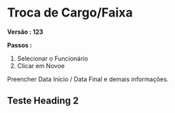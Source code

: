 # Troca de Cargo/Faixa

**Versão : 123**

**Passos :**

1.  Selecionar o Funcionário
2.  Clicar em Novoe

Preencher Data Início / Data Final e demais informações.

## Teste Heading 2
